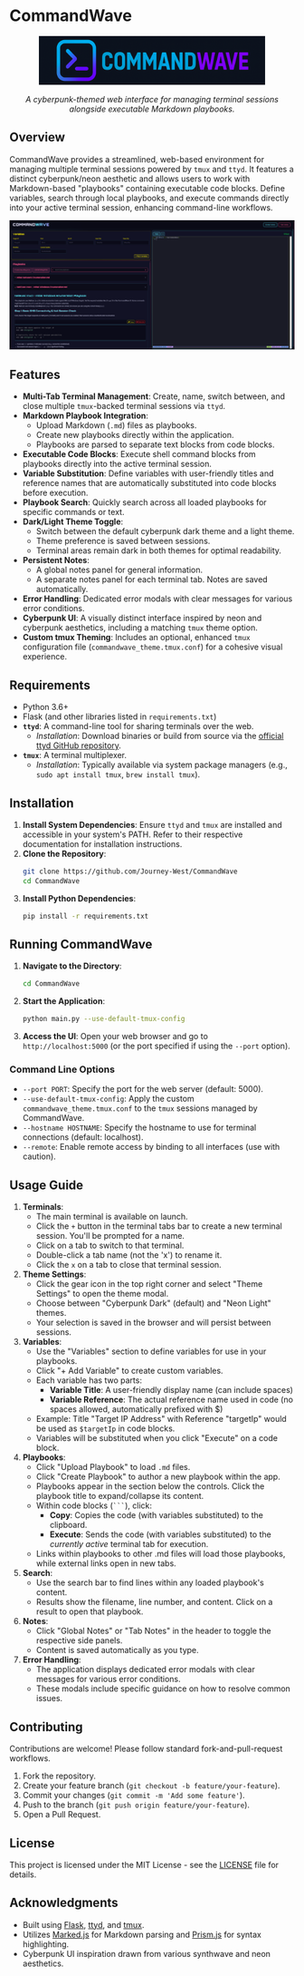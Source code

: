 # CommandWave

<div align="center">
  <img src="static/img/commandwave-logo.png" alt="CommandWave Logo" width="400">
  <p><em>A cyberpunk-themed web interface for managing terminal sessions alongside executable Markdown playbooks.</em></p>
  </div>

## Overview

CommandWave provides a streamlined, web-based environment for managing multiple terminal sessions powered by `tmux` and `ttyd`. It features a distinct cyberpunk/neon aesthetic and allows users to work with Markdown-based "playbooks" containing executable code blocks. Define variables, search through local playbooks, and execute commands directly into your active terminal session, enhancing command-line workflows.

![CommandWave Screenshot](static/img/screenshot.png)

## Features

* **Multi-Tab Terminal Management**: Create, name, switch between, and close multiple `tmux`-backed terminal sessions via `ttyd`.
* **Markdown Playbook Integration**:
    * Upload Markdown (`.md`) files as playbooks.
    * Create new playbooks directly within the application.
    * Playbooks are parsed to separate text blocks from code blocks.
* **Executable Code Blocks**: Execute shell command blocks from playbooks directly into the active terminal session.
* **Variable Substitution**: Define variables with user-friendly titles and reference names that are automatically substituted into code blocks before execution.
* **Playbook Search**: Quickly search across all loaded playbooks for specific commands or text.
* **Dark/Light Theme Toggle**:
    * Switch between the default cyberpunk dark theme and a light theme.
    * Theme preference is saved between sessions.
    * Terminal areas remain dark in both themes for optimal readability.
* **Persistent Notes**:
    * A global notes panel for general information.
    * A separate notes panel for each terminal tab. Notes are saved automatically.
* **Error Handling**: Dedicated error modals with clear messages for various error conditions.
* **Cyberpunk UI**: A visually distinct interface inspired by neon and cyberpunk aesthetics, including a matching `tmux` theme option.
* **Custom tmux Theming**: Includes an optional, enhanced `tmux` configuration file (`commandwave_theme.tmux.conf`) for a cohesive visual experience.

## Requirements

* Python 3.6+
* Flask (and other libraries listed in `requirements.txt`)
* **`ttyd`**: A command-line tool for sharing terminals over the web.
    * *Installation*: Download binaries or build from source via the [official ttyd GitHub repository](https://github.com/tsl0922/ttyd).
* **`tmux`**: A terminal multiplexer.
    * *Installation*: Typically available via system package managers (e.g., `sudo apt install tmux`, `brew install tmux`).

## Installation

1.  **Install System Dependencies**: Ensure `ttyd` and `tmux` are installed and accessible in your system's PATH. Refer to their respective documentation for installation instructions.
2.  **Clone the Repository**:
    ```bash
    git clone https://github.com/Journey-West/CommandWave
    cd CommandWave
    ```
3.  **Install Python Dependencies**:
    ```bash
    pip install -r requirements.txt
    ```

## Running CommandWave

1.  **Navigate to the Directory**:
    ```bash
    cd CommandWave
    ```
2.  **Start the Application**:
    ```bash
    python main.py --use-default-tmux-config
    ```
3.  **Access the UI**: Open your web browser and go to `http://localhost:5000` (or the port specified if using the `--port` option).

### Command Line Options 

* `--port PORT`: Specify the port for the web server (default: 5000).
* `--use-default-tmux-config`: Apply the custom `commandwave_theme.tmux.conf` to the `tmux` sessions managed by CommandWave.
* `--hostname HOSTNAME`: Specify the hostname to use for terminal connections (default: localhost).
* `--remote`: Enable remote access by binding to all interfaces (use with caution).

## Usage Guide

1.  **Terminals**:
    * The main terminal is available on launch.
    * Click the `+` button in the terminal tabs bar to create a new terminal session. You'll be prompted for a name.
    * Click on a tab to switch to that terminal.
    * Double-click a tab name (not the 'x') to rename it.
    * Click the `x` on a tab to close that terminal session.
2.  **Theme Settings**:
    * Click the gear icon in the top right corner and select "Theme Settings" to open the theme modal.
    * Choose between "Cyberpunk Dark" (default) and "Neon Light" themes.
    * Your selection is saved in the browser and will persist between sessions.
3.  **Variables**:
    * Use the "Variables" section to define variables for use in your playbooks.
    * Click "+ Add Variable" to create custom variables.
    * Each variable has two parts:
        * **Variable Title**: A user-friendly display name (can include spaces)
        * **Variable Reference**: The actual reference name used in code (no spaces allowed, automatically prefixed with $)
    * Example: Title "Target IP Address" with Reference "targetIp" would be used as `$targetIp` in code blocks.
    * Variables will be substituted when you click "Execute" on a code block.
4.  **Playbooks**:
    * Click "Upload Playbook" to load `.md` files.
    * Click "Create Playbook" to author a new playbook within the app.
    * Playbooks appear in the section below the controls. Click the playbook title to expand/collapse its content.
    * Within code blocks (` ``` `), click:
        * **Copy**: Copies the code (with variables substituted) to the clipboard.
        * **Execute**: Sends the code (with variables substituted) to the *currently active* terminal tab for execution.
    * Links within playbooks to other .md files will load those playbooks, while external links open in new tabs.
5.  **Search**:
    * Use the search bar to find lines within any loaded playbook's content.
    * Results show the filename, line number, and content. Click on a result to open that playbook.
6.  **Notes**:
    * Click "Global Notes" or "Tab Notes" in the header to toggle the respective side panels.
    * Content is saved automatically as you type.
7.  **Error Handling**:
    * The application displays dedicated error modals with clear messages for various error conditions.
    * These modals include specific guidance on how to resolve common issues.

## Contributing

Contributions are welcome! Please follow standard fork-and-pull-request workflows.

1.  Fork the repository.
2.  Create your feature branch (`git checkout -b feature/your-feature`).
3.  Commit your changes (`git commit -m 'Add some feature'`).
4.  Push to the branch (`git push origin feature/your-feature`).
5.  Open a Pull Request.

## License

This project is licensed under the MIT License - see the [LICENSE](LICENSE) file for details.

## Acknowledgments

* Built using [Flask](https://flask.palletsprojects.com/), [ttyd](https://github.com/tsl0922/ttyd), and [tmux](https://github.com/tmux/tmux).
* Utilizes [Marked.js](https://marked.js.org/) for Markdown parsing and [Prism.js](https://prismjs.com/) for syntax highlighting.
* Cyberpunk UI inspiration drawn from various synthwave and neon aesthetics.
